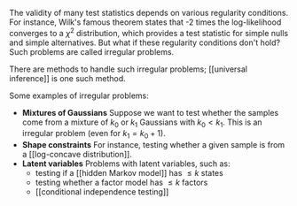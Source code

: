 
The validity of many test statistics depends on various regularity conditions. For instance, Wilk's famous theorem states that -2 times the log-likelihood converges to a $\chi^2$ distribution, which provides a test statistic for simple nulls and simple alternatives. But what if these regularity conditions don't hold? Such problems are called irregular problems. 

There are methods to handle such irregular problems; [[universal inference]] is one such method. 

Some examples of irregular problems: 
- **Mixtures of Gaussians** Suppose we want to test whether the samples come from a mixture of $k_0$ or $k_1$ Gaussians with $k_0<k_1$. This is an irregular problem (even for $k_1 = k_0 +1$). 
- **Shape constraints** For instance, testing whether a given sample is from a [[log-concave distribution]]. 
- **Latent variables** Problems with latent variables, such as: 
	- testing if a [[hidden Markov model]] has $\leq k$ states
	- testing whether a factor model has $\leq k$ factors
	- [[conditional independence testing]]